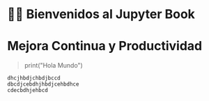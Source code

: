 # ✌🏼 Bienvenidos al Jupyter Book 
# Mejora Continua y Productividad

> print("Hola Mundo")

````{note}
dhcjhbdjchbdjbccd
dbcdjcebdhjhbdjcehbdhce
cdecbdhjehbcd
````



```{tableofcontents}
